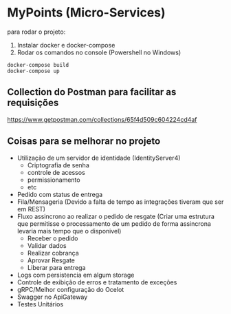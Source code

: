 # MyPoints (Micro-Services)
para rodar o projeto: 
  1. Instalar docker e docker-compose
  2. Rodar os comandos no console (Powershell no Windows)
  
  ```console
  docker-compose build
  docker-compose up
  ```
## Collection do Postman para facilitar as requisições
https://www.getpostman.com/collections/65f4d509c604224cd4af

## Coisas para se melhorar no projeto

- Utilização de um servidor de identidade (IdentityServer4)
	- Criptografia de senha
	- controle de acessos
	- permissionamento
	- etc
- Pedido com status de entrega
- Fila/Mensageria (Devido a falta de tempo as integrações tiveram que ser em REST)
- Fluxo assincrono ao realizar o pedido de resgate (Criar uma estrutura que permitisse o processamento de um pedido de forma assincrona levaria mais tempo que o disponivel)
	- Receber o pedido
	- Validar dados
	- Realizar cobrança
	- Aprovar Resgate
	- Liberar para entrega
- Logs com persistencia em algum storage
- Controle de exibição de erros e tratamento de exceções
- gRPC/Melhor configuração do Ocelot
- Swagger no ApiGateway
- Testes Unitários
